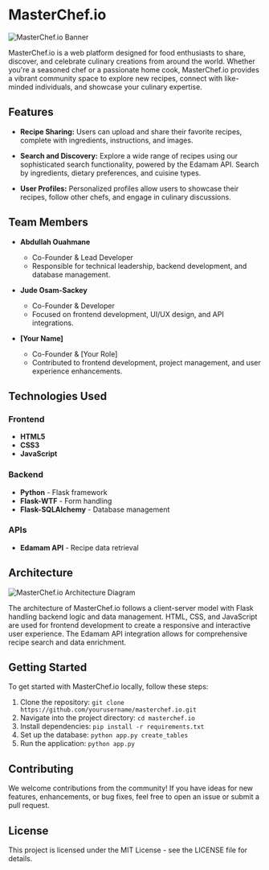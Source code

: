 # MasterChef.io

![MasterChef.io Banner](banner_image_url_here)

MasterChef.io is a web platform designed for food enthusiasts to share, discover, and celebrate culinary creations from around the world. Whether you're a seasoned chef or a passionate home cook, MasterChef.io provides a vibrant community space to explore new recipes, connect with like-minded individuals, and showcase your culinary expertise.

## Features

- **Recipe Sharing:** Users can upload and share their favorite recipes, complete with ingredients, instructions, and images.
  
- **Search and Discovery:** Explore a wide range of recipes using our sophisticated search functionality, powered by the Edamam API. Search by ingredients, dietary preferences, and cuisine types.
  
- **User Profiles:** Personalized profiles allow users to showcase their recipes, follow other chefs, and engage in culinary discussions.

## Team Members

- **Abdullah Ouahmane**
  - Co-Founder & Lead Developer
  - Responsible for technical leadership, backend development, and database management.
  
- **Jude Osam-Sackey**
  - Co-Founder & Developer
  - Focused on frontend development, UI/UX design, and API integrations.
  
- **[Your Name]**
  - Co-Founder & [Your Role]
  - Contributed to frontend development, project management, and user experience enhancements.

## Technologies Used

### Frontend
- **HTML5**
- **CSS3**
- **JavaScript**

### Backend
- **Python** - Flask framework
- **Flask-WTF** - Form handling
- **Flask-SQLAlchemy** - Database management

### APIs
- **Edamam API** - Recipe data retrieval

## Architecture

![MasterChef.io Architecture Diagram](architecture_diagram_image_url_here)

The architecture of MasterChef.io follows a client-server model with Flask handling backend logic and data management. HTML, CSS, and JavaScript are used for frontend development to create a responsive and interactive user experience. The Edamam API integration allows for comprehensive recipe search and data enrichment.

## Getting Started

To get started with MasterChef.io locally, follow these steps:

1. Clone the repository: `git clone https://github.com/yourusername/masterchef.io.git`
2. Navigate into the project directory: `cd masterchef.io`
3. Install dependencies: `pip install -r requirements.txt`
4. Set up the database: `python app.py create_tables`
5. Run the application: `python app.py`

## Contributing

We welcome contributions from the community! If you have ideas for new features, enhancements, or bug fixes, feel free to open an issue or submit a pull request.

## License

This project is licensed under the MIT License - see the LICENSE file for details.
